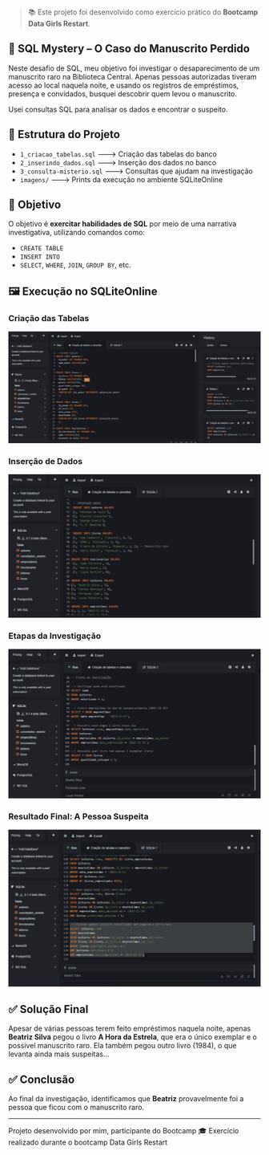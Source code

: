 > 📚 Este projeto foi desenvolvido como exercício prático do **Bootcamp Data Girls Restart**.

## 🧩 SQL Mystery – O Caso do Manuscrito Perdido

Neste desafio de SQL, meu objetivo foi investigar o desaparecimento de um manuscrito raro na Biblioteca Central.
Apenas pessoas autorizadas tiveram acesso ao local naquela noite, e usando os registros de empréstimos, presença e convidados, busquei descobrir quem levou o manuscrito.

Usei consultas SQL para analisar os dados e encontrar o suspeito.

## 📁 Estrutura do Projeto

- `1_criacao_tabelas.sql`   ---> Criação das tabelas do banco
- `2_inserindo_dados.sql`   ---> Inserção dos dados no banco
- `3_consulta-misterio.sql` ---> Consultas que ajudam na investigação
- `imagens/`              ---> Prints da execução no ambiente SQLiteOnline

## 🧩 Objetivo

O objetivo é **exercitar habilidades de SQL** por meio de uma narrativa investigativa, utilizando comandos como:

- `CREATE TABLE`
- `INSERT INTO`
- `SELECT`, `WHERE`, `JOIN`, `GROUP BY`, etc.

## 🖼️ Execução no SQLiteOnline

### Criação das Tabelas

![Criação das Tabelas](imagens/print_criacao_tabelas.png)

### Inserção de Dados

![Inserção de Dados](imagens/print_inserindo_dados.png)

### Etapas da Investigação

![Etapas da Investigação](imagens/print_etapas_investigacao.png)

### Resultado Final: A Pessoa Suspeita

![Suspeita Final](imagens/print_final_suspeita_beatriz.png)

## ✅ Solução Final

Apesar de várias pessoas terem feito empréstimos naquela noite, apenas **Beatriz Silva** pegou o livro **A Hora da Estrela**, que era o único exemplar e o possível manuscrito raro. Ela também pegou outro livro (1984), o que levanta ainda mais suspeitas...

## ✅ Conclusão

Ao final da investigação, identificamos que **Beatriz** provavelmente foi a pessoa que ficou com o manuscrito raro.

---

Projeto desenvolvido por mim, participante do Bootcamp 
🎓 Exercício realizado durante o bootcamp Data Girls Restart
